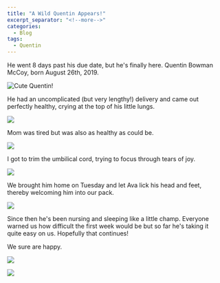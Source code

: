 ```yaml
---
title: "A Wild Quentin Appears!"
excerpt_separator: "<!--more-->"
categories:
  - Blog
tags:
  - Quentin
---
```


He went 8 days past his due date, but he's finally here. Quentin Bowman McCoy, born August 26th, 2019.

![Cute Quentin!](/assets/images/00100lPORTRAIT_00100_BURST20190828103130836_COVER.jpg)

He had an uncomplicated (but very lengthy!) delivery and came out perfectly healthy, crying at the top of his little lungs.

![](/assets/images/MVIMG_20190826_071830.jpg)

Mom was tired but was also as healthy as could be.

![](/assets/images/MVIMG_20190826_071958.jpg)

I got to trim the umbilical cord, trying to focus through tears of joy.

![](/assets/images/MVIMG_20190826_071851.jpg)

We brought him home on Tuesday and let Ava lick his head and feet, thereby welcoming him into our pack.

![](/assets/images/MVIMG_20190827_192454.jpg)

Since then he's been nursing and sleeping like a little champ. Everyone warned us how difficult the first week would be but so far he's taking it quite easy on us. Hopefully that continues!

We sure are happy.

![](/assets/images/00000PORTRAIT_00000_BURST20190827092423690.jpg)

![](/assets/images/MVIMG_20190826_095557.jpg)
